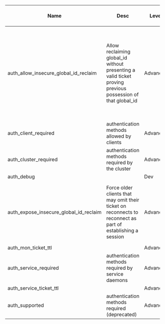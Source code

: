 | Name | Desc | Level | Type | non-Daemon Default | Daemon Default | Min | Max | Valid Values | verbatim | See also | Flags | Services | Validator | Long Desc | Tags |
| --- | --- | --- | --- | --- | --- | --- | --- | --- | --- | --- | --- | --- | --- | --- | --- |
| <span id="SP_auth_allow_insecure_global_id_reclaim">auth_allow_insecure_global_id_reclaim</span> |  Allow reclaiming global_id without presenting a valid ticket proving previous possession of that global_id | Advanced | Bool | True |  |  |  |  |  | [[mon_warn_on_insecure_global_id_reclaim](~/global/mon.md#SP_mon_warn_on_insecure_global_id_reclaim), [mon_warn_on_insecure_global_id_reclaim_allowed](~/global/mon.md#SP_mon_warn_on_insecure_global_id_reclaim_allowed), [auth_expose_insecure_global_id_reclaim](~/global/auth.md#SP_auth_expose_insecure_global_id_reclaim)] |  |  |  | Allowing unauthorized global_id (re)use poses a security risk. Unfortunately, older clients may omit their ticket on reconnects and therefore rely on this being allowed for preserving their global_id for the lifetime of the client instance. Setting this value to false would immediately prevent new connections from those clients (assuming auth_expose_insecure_global_id_reclaim set to true) and eventually break existing sessions as well (regardless of auth_expose_insecure_global_id_reclaim setting). |  |
| <span id="SP_auth_client_required">auth_client_required</span> |  authentication methods allowed by clients | Advanced | Str | cephx, none |  |  |  |  |  |  |  |  |  |  |  |
| <span id="SP_auth_cluster_required">auth_cluster_required</span> |  authentication methods required by the cluster | Advanced | Str | cephx |  |  |  |  |  |  |  |  |  |  |  |
| <span id="SP_auth_debug">auth_debug</span> |   | Dev | Bool | False |  |  |  |  |  |  |  |  |  |  |  |
| <span id="SP_auth_expose_insecure_global_id_reclaim">auth_expose_insecure_global_id_reclaim</span> |  Force older clients that may omit their ticket on reconnects to reconnect as part of establishing a session | Advanced | Bool | True |  |  |  |  |  | [[mon_warn_on_insecure_global_id_reclaim](~/global/mon.md#SP_mon_warn_on_insecure_global_id_reclaim), [mon_warn_on_insecure_global_id_reclaim_allowed](~/global/mon.md#SP_mon_warn_on_insecure_global_id_reclaim_allowed), [auth_allow_insecure_global_id_reclaim](~/global/auth.md#SP_auth_allow_insecure_global_id_reclaim)] |  |  |  | In permissive mode (auth_allow_insecure_global_id_reclaim set to true), this helps with identifying clients that are not patched. In enforcing mode (auth_allow_insecure_global_id_reclaim set to false), this is a fail-fast mechanism: don't establish a session that will almost inevitably be broken later. |  |
| <span id="SP_auth_mon_ticket_ttl">auth_mon_ticket_ttl</span> |   | Advanced | Float | 72_hr |  |  |  |  |  |  |  |  |  |  |  |
| <span id="SP_auth_service_required">auth_service_required</span> |  authentication methods required by service daemons | Advanced | Str | cephx |  |  |  |  |  |  |  |  |  |  |  |
| <span id="SP_auth_service_ticket_ttl">auth_service_ticket_ttl</span> |   | Advanced | Float | 1_hr |  |  |  |  |  |  |  |  |  |  |  |
| <span id="SP_auth_supported">auth_supported</span> |  authentication methods required (deprecated) | Advanced | Str |  |  |  |  |  |  |  |  |  |  |  |  |
